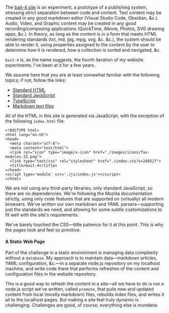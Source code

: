 

The [bait-4 site](https://baitnickel.github.io/bait-4/index.html) is an experiment, a prototype of a publishing system, stressing strict separation between code and content. Text content may be created in any good markdown editor (Visual Studio Code, Obsidian, &c.). Audio, Video, and Graphic content may be created in any good recording/composing applications (QuickTime, iMovie, Photos, SVG drawing apps, &c.). In theory, as long as the content is in a form that meets HTML rendering standards (txt, md, jpg, mpg, svg, &c. &c.), the system should be able to render it, using properties assigned to the content by the user to determine *how* it is rendered, *how* a collection is sorted and navigated, &c.

`bait-4` is, as the name suggests, the fourth iteration of my website experiments. I've been at it for a few years.

We assume here that you are at least somewhat familiar with the following topics; if not, follow the links:
- [Standard HTML](https://developer.mozilla.org/en-US/docs/Learn/HTML)
- [Standard JavaScript](https://developer.mozilla.org/en-US/docs/Web/JavaScript)
- [TypeScript](https://www.typescriptlang.org/docs/handbook/typescript-from-scratch.html)
- [Markdown text files](https://www.markdownguide.org/getting-started/)

All of the HTML in this site is generated via JavaScript, with the exception of the following `index.html` file:
```
<!DOCTYPE html>
<html lang="en-US">
<head>
  <meta charset="utf-8">
  <meta content="text/html">
  <link rel="icon" type="image/x-icon" href="./images/icons/fav-modules-32.png">
  <link type="text/css" rel="stylesheet" href="./index.css?v=240527">
  <title>bait-4</title>
</head>
<script type='module' src='./js/index.js'></script>
</html>
```

We are not using any third-party libraries, only standard JavaScript, so there are no dependencies. We're following the Mozilla documentation strictly, using only code features that are supported on (virtually) all modern browsers. We've written our own markdown and YAML parsers—supporting just the standards we need, and allowing for some subtle customizations to fit well with the site's requirements. 

We've barely touched the CSS—little patience for it at this point. This is why the pages look and feel so primitive.

#### A Static Web Page
Part of the challenge in a static environment is managing data complexity without a `database`. My approach is to maintain data—markdown articles, YAML configuration, &c.—in a separate node.js repository on my localhost machine, and write code there that performs refreshes of the content and configuration files in the website repository.

This is a good way to refresh the content in a site—all we have to do is run a node.js script we've written, called `promote`, that pulls new and updated content from local (mostly markdown) files, rebuilds index files, and writes it all to the localhost pages. But making a site feel truly dynamic is challenging. Challenges are good, of course; everything else is mundane.
